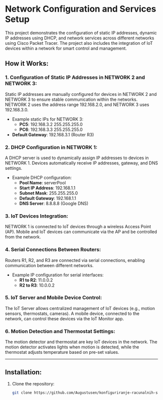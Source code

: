 # Network Configuration and Services Setup

This project demonstrates the configuration of static IP addresses, dynamic IP addresses using DHCP, and network services across different networks using Cisco Packet Tracer. The project also includes the integration of IoT devices within a network for smart control and management.

## How it Works:

### 1. Configuration of Static IP Addresses in NETWORK 2 and NETWORK 3:
Static IP addresses are manually configured for devices in NETWORK 2 and NETWORK 3 to ensure stable communication within the networks. NETWORK 2 uses the address range 192.168.2.0, and NETWORK 3 uses 192.168.3.0.

- Example static IPs for NETWORK 3:
  - **PC5**: 192.168.3.2 255.255.255.0
  - **PC6**: 192.168.3.3 255.255.255.0
- **Default Gateway**: 192.168.3.1 (Router R3)

### 2. DHCP Configuration in NETWORK 1:
A DHCP server is used to dynamically assign IP addresses to devices in NETWORK 1. Devices automatically receive IP addresses, gateway, and DNS settings.

- Example DHCP configuration:
  - **Pool Name**: serverPool
  - **Start IP Address**: 192.168.1.1
  - **Subnet Mask**: 255.255.255.0
  - **Default Gateway**: 192.168.1.1
  - **DNS Server**: 8.8.8.8 (Google DNS)

### 3. IoT Devices Integration:
NETWORK 1 is connected to IoT devices through a wireless Access Point (AP). Mobile and IoT devices can communicate via the AP and be controlled from the network.

### 4. Serial Connections Between Routers:
Routers R1, R2, and R3 are connected via serial connections, enabling communication between different networks.

- Example IP configuration for serial interfaces:
  - **R1 to R2**: 11.0.0.2
  - **R2 to R3**: 10.0.0.2

### 5. IoT Server and Mobile Device Control:
The IoT Server allows centralized management of IoT devices (e.g., motion sensors, thermostats, cameras). A mobile device, connected to the network, can control these devices via the IoT Monitor app.

### 6. Motion Detection and Thermostat Settings:
The motion detector and thermostat are key IoT devices in the network. The motion detector activates lights when motion is detected, while the thermostat adjusts temperature based on pre-set values.

---

## Installation:

1. Clone the repository:
   ```bash
   git clone https://github.com/Augustusen/konfiguriranje-racunalnih-servisa-i-mreza.git
